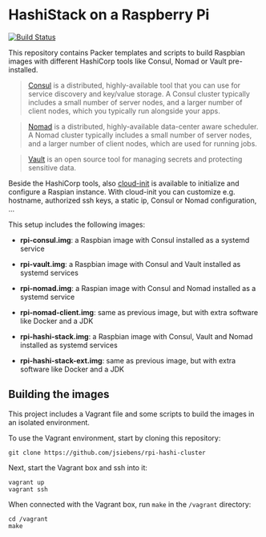 # HashiStack on a Raspberry Pi

[![Build Status](https://travis-ci.org/jsiebens/rpi-hashistack.svg?branch=master)](https://travis-ci.org/jsiebens/rpi-hashistack)

This repository contains Packer templates and scripts to build Raspbian images with different HashiCorp tools like Consul, Nomad or Vault pre-installed.

>[Consul](https://www.consul.io/) is a distributed, highly-available tool that you can use for service discovery and key/value storage. A Consul cluster typically includes a small number of server nodes, and a larger number of client nodes, which you typically run alongside your apps.

>[Nomad](https://www.nomadproject.io/) is a distributed, highly-available data-center aware scheduler. A Nomad cluster typically includes a small number of server nodes, and a larger number of client nodes, which are used for running jobs.

>[Vault](https://www.vaultproject.io/) is an open source tool for managing secrets and protecting sensitive data.

Beside the HashiCorp tools, also [cloud-init](https://cloudinit.readthedocs.io/en/18.3/) is available to initialize and configure a Raspian instance. With cloud-init you can customize e.g. hostname, authorized ssh keys, a static ip, Consul or Nomad configuration, ... 

This setup includes the following images:

- __rpi-consul.img__: a Raspbian image with Consul installed as a systemd service

- __rpi-vault.img__: a Raspbian image with Consul and Vault installed as systemd services

- __rpi-nomad.img__: a Raspian image with Consul and Nomad installed as a systemd service

- __rpi-nomad-client.img__: same as previous image, but with extra software like Docker and a JDK

- __rpi-hashi-stack.img__: a Raspbian image with Consul, Vault and Nomad installed as systemd services

- __rpi-hashi-stack-ext.img__: same as previous image, but with extra software like Docker and a JDK

## Building the images

This project includes a Vagrant file and some scripts to build the images in an isolated environment.

To use the Vagrant environment, start by cloning this repository:

```
git clone https://github.com/jsiebens/rpi-hashi-cluster
```

Next, start the Vagrant box and ssh into it:

```
vagrant up
vagrant ssh
```

When connected with the Vagrant box, run `make` in the `/vagrant` directory:

```
cd /vagrant
make
```
